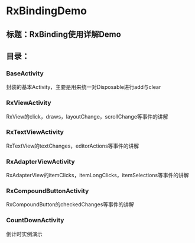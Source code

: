 # RxBindingDemo
## 标题：RxBinding使用详解Demo  
## 目录：
### BaseActivity
封装的基本Activity，主要是用来统一对Disposable进行add与clear
### RxViewActivity
RxView的click，draws，layoutChange，scrollChange等事件的讲解
### RxTextViewActivity
RxTextView的textChanges，editorActions等事件的讲解
### RxAdapterViewActivity
RxAdapterView的itemClicks，itemLongClicks，itemSelections等事件的讲解
### RxCompoundButtonActivity
RxCompoundButton的checkedChanges等事件的讲解
### CountDownActivity
倒计时实例演示
